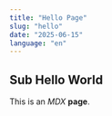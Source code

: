 ```yaml
---
title: "Hello Page"
slug: "hello"
date: "2025-06-15"
language: "en"
---
```


## Sub Hello World

This is an *MDX* **page**.
